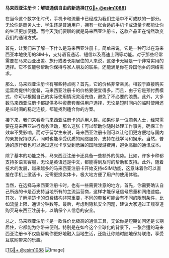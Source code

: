 **马来西亚注册卡：解锁通信自由的新选择[[TG💪+ @esim1088](https://t.me/s/esim1088)]**

在当今这个数字化时代，手机卡和流量卡已经成为我们生活中不可或缺的一部分。无论你是商务人士、学生还是普通用户，拥有一张合适的手机卡或流量卡都能让你的生活更加便捷。而今天我们要聊的就是马来西亚注册卡，这款产品正在悄然改变我们的通讯方式。

首先，让我们来了解一下什么是马来西亚注册卡。简单来说，它是一种可以在马来西亚本地使用的SIM卡，支持语音通话、短信以及高速上网等功能。对于那些经常需要在马来西亚出差、旅行或者长期居住的人来说，这张卡无疑是一个非常实用的选择。它不仅能够帮助你保持与家人朋友的联系，还能满足你在异国他乡的网络需求。

那么，马来西亚注册卡有哪些特点呢？首先，它的价格非常亲民。相较于直接购买运营商提供的套餐，马来西亚注册卡的价格要便宜得多。而且，由于它是预付费模式，你可以根据自己的实际使用情况灵活充值，避免了不必要的浪费。此外，大多数马来西亚注册卡都提供多种资费套餐供用户选择，无论是短时间内的临时使用还是长时间的稳定连接，都能找到适合你的方案。

接下来，我们来看看马来西亚注册卡的适用人群。如果你是一位商务人士，经常需要在马来西亚进行商务活动，那么这张卡可以帮助你随时处理工作事务，确保工作效率不受影响。而对于留学生来说，马来西亚注册卡则可以让他们更方便地与国内的亲友保持联系，同时也能享受优质的网络服务，支持在线学习和娱乐。当然，普通的旅行者也可以通过这张卡享受到低廉的国际漫游费用，避免高额的通讯成本。

除了基本的功能之外，马来西亚注册卡还具备一些额外的优势。比如，许多卡种都支持多语言客服，无论是英语还是中文，都能得到及时的帮助和支持。此外，随着技术的发展，越来越多的马来西亚注册卡开始支持eSIM功能，这意味着你可以直接在手机上激活卡，无需更换实体卡，极大地方便了用户的使用体验。

当然，在选择马来西亚注册卡时，也有一些需要注意的地方。首先，你需要确认自己所选的卡是否支持当地所有的主流运营商，这样才能保证信号质量和网络速度。其次，了解清楚卡的资费结构非常重要，不同的套餐可能会有不同的限制条件，比如流量上限、通话分钟数等。最后，考虑到隐私安全问题，建议大家通过正规渠道购买马来西亚注册卡，以确保个人信息的安全。

总之，马来西亚注册卡是一款性价比极高的通信工具，无论你是短期访问还是长期居住，它都能为你带来便利。特别是在如今这个全球化的背景下，一张合适的马来西亚注册卡不仅能帮助你更好地融入当地生活，还能让你随时随地保持联络，享受互联网带来的乐趣。

[[TG💪+ @esim1088](https://t.me/s/esim1088) ![Image](https://i.postimg.cc/4NQfJmqS/Snipaste-2025-05-13-00-14-12.png)]